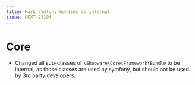```yaml
---
title: Mark symfony bundles as internal
issue: NEXT-21194
---
```

# Core
* Changed all sub-classes of `\Shopware\Core\Framework\Bundle` to be internal, as those classes are used by symfony, but should not be used by 3rd party developers.
